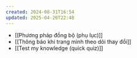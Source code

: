 ```yaml
---
created: 2024-08-31T16:54
updated: 2025-04-26T22:48
---
```

- [[Phương pháp đồng bộ (phụ lục)]]
- [[Thông báo khi trang mình theo dõi thay đổi]]
- [[Test my knowledge (quick quiz)]]
